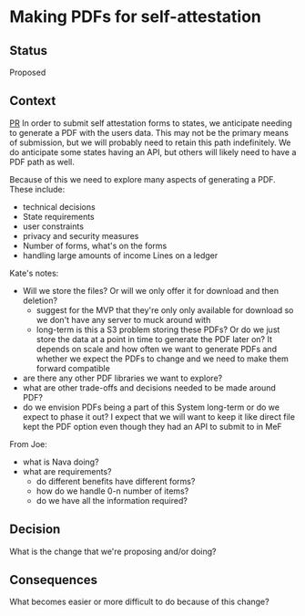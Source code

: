 # Making PDFs for self-attestation

## Status

Proposed

## Context
[PR](https://github.com/JosephGasiorekUSDS/verify-nextjs/pull/28)
In order to submit self attestation forms to states, we anticipate needing to generate a PDF with the users data. This may not be the primary means of submission, but we will probably need to retain this path indefinitely. We do anticipate some states having an API, but others will likely need to have a PDF path as well.

Because of this we need to explore many aspects of generating a PDF. These include:
- technical decisions
- State requirements
- user constraints
- privacy and security measures
- Number of forms, what's on the forms
- handling large amounts of income Lines on a ledger

Kate's notes:
- Will we store the files? Or will we only offer it for download and then deletion?
	+ suggest for the MVP that they're only only available for download so we don't have any server to muck around with
	+ long-term is this a S3 problem storing these PDFs? Or do we just store the data at a point in time to generate the PDF later on? It depends on scale and how often we want to generate PDFs and whether we expect the PDFs to change and we need to make them forward compatible
- are there any other PDF libraries we want to explore?
- what are other trade-offs and decisions needed to be made around PDF?
- do we envision PDFs being a part of this System long-term or do we expect to phase it out? I expect that we will want to keep it like direct file kept the PDF option even though they had an API to submit to in MeF

From Joe:
- what is Nava doing?
- what are requirements?
	+ do different benefits have different forms?
	+ how do we handle 0-n number of items?
	+ do we have all the information required?

## Decision

What is the change that we're proposing and/or doing?

## Consequences

What becomes easier or more difficult to do because of this change?